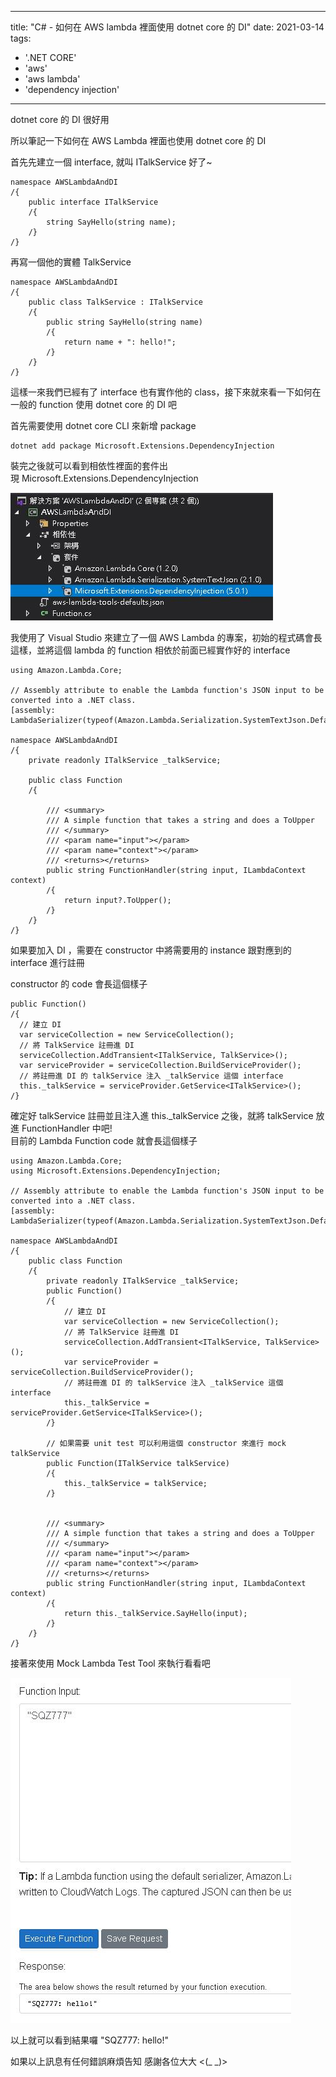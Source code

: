 
---
title: "C# - 如何在 AWS lambda 裡面使用 dotnet core 的 DI"
date: 2021-03-14
tags: 
  - '.NET CORE'
  - 'aws'
  - 'aws lambda'
  - 'dependency injection'
---

dotnet core 的 DI 很好用

所以筆記一下如何在 AWS Lambda 裡面也使用 dotnet core 的 DI

首先先建立一個 interface, 就叫 ITalkService 好了~

    namespace AWSLambdaAndDI
    /{
        public interface ITalkService
        /{
            string SayHello(string name);
        /}
    /}

再寫一個他的實體 TalkService

    namespace AWSLambdaAndDI
    /{
        public class TalkService : ITalkService
        /{
            public string SayHello(string name)
            /{
                return name + ": hello!";
            /}
        /}
    /}

這樣一來我們已經有了 interface 也有實作他的 class，接下來就來看一下如何在一般的 function 使用 dotnet core 的 DI 吧

首先需要使用 dotnet core CLI 來新增 package

    dotnet add package Microsoft.Extensions.DependencyInjection

裝完之後就可以看到相依性裡面的套件出現 Microsoft.Extensions.DependencyInjection

![](/img/2021-AWSLambdaUseDotnetCoreDI/1615732181.png)

我使用了 Visual Studio 來建立了一個 AWS Lambda 的專案，初始的程式碼會長這樣，並將這個 lambda 的 function 相依於前面已經實作好的 interface

    using Amazon.Lambda.Core;
    
    // Assembly attribute to enable the Lambda function's JSON input to be converted into a .NET class.
    [assembly: LambdaSerializer(typeof(Amazon.Lambda.Serialization.SystemTextJson.DefaultLambdaJsonSerializer))]
    
    namespace AWSLambdaAndDI
    /{
        private readonly ITalkService _talkService;
    
        public class Function
        /{
            
            /// <summary>
            /// A simple function that takes a string and does a ToUpper
            /// </summary>
            /// <param name="input"></param>
            /// <param name="context"></param>
            /// <returns></returns>
            public string FunctionHandler(string input, ILambdaContext context)
            /{
                return input?.ToUpper();
            /}
        /}
    /}
    

如果要加入 DI ，需要在 constructor 中將需要用的 instance 跟對應到的 interface 進行註冊

constructor 的 code 會長這個樣子

    public Function()
    /{
      // 建立 DI
      var serviceCollection = new ServiceCollection();
      // 將 TalkService 註冊進 DI
      serviceCollection.AddTransient<ITalkService, TalkService>();
      var serviceProvider = serviceCollection.BuildServiceProvider();
      // 將註冊進 DI 的 talkService 注入 _talkService 這個 interface
      this._talkService = serviceProvider.GetService<ITalkService>();
    /}

確定好 talkService 註冊並且注入進 this.\_talkService 之後，就將 talkService 放進 FunctionHandler 中吧!  
目前的 Lambda Function code 就會長這個樣子

    using Amazon.Lambda.Core;
    using Microsoft.Extensions.DependencyInjection;
    
    // Assembly attribute to enable the Lambda function's JSON input to be converted into a .NET class.
    [assembly: LambdaSerializer(typeof(Amazon.Lambda.Serialization.SystemTextJson.DefaultLambdaJsonSerializer))]
    
    namespace AWSLambdaAndDI
    /{
        public class Function
        /{
            private readonly ITalkService _talkService;
            public Function()
            /{
                // 建立 DI
                var serviceCollection = new ServiceCollection();
                // 將 TalkService 註冊進 DI
                serviceCollection.AddTransient<ITalkService, TalkService>();
                var serviceProvider = serviceCollection.BuildServiceProvider();
                // 將註冊進 DI 的 talkService 注入 _talkService 這個 interface
                this._talkService = serviceProvider.GetService<ITalkService>();
            /}
    
            // 如果需要 unit test 可以利用這個 constructor 來進行 mock talkService
            public Function(ITalkService talkService)
            /{
                this._talkService = talkService;
            /}
    
    
            /// <summary>
            /// A simple function that takes a string and does a ToUpper
            /// </summary>
            /// <param name="input"></param>
            /// <param name="context"></param>
            /// <returns></returns>
            public string FunctionHandler(string input, ILambdaContext context)
            /{
                return this._talkService.SayHello(input);
            /}
        /}
    /}
    

接著來使用 Mock Lambda Test Tool 來執行看看吧

![](/img/2021-AWSLambdaUseDotnetCoreDI/1615734335.png)

以上就可以看到結果囉 "SQZ777: hello!"

如果以上訊息有任何錯誤麻煩告知 感謝各位大大 <(\_ \_)>
